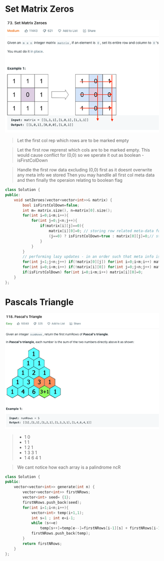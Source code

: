 # Set Matrix Zeros
![](2023-05-28-12-51-31.png)
> Let the first col rep which rows are to be marked empty

> Let the first row reprenst which cols are to be marked empty.
> This would cause conflict for (0,0) so we sperate it out as boolean - isFirstColDown

> Handle the first row data excluding (0,0) first as it doesnt overwrite any meta info we stored
> Then you may handlle all first col meta data and then finally the operaion relating to boolean flag

```cpp
class Solution {
public:
    void setZeroes(vector<vector<int>>& matrix) {
        bool isFirstColDown=false;
        int m= matrix.size(), n=matrix[0].size();
        for(int i=0;i<m;i++){
            for(int j=0;j<n;j++){
                if(matrix[i][j]==0){
                    matrix[i][0]=0; // storing row related meta-data for lazy update
                    (j==0) ? isFirstColDown=true : matrix[0][j]=0;// storing col related meta-data for lazy update
                }
            }
        }
        // performing lazy updates - in an order such that meta info is not overwritten before use
        for(int j=1;j<n;j++) if(!matrix[0][j]) for(int i=0;i<m;i++) matrix[i][j]=0;
        for(int i=0;i<m;i++) if(!matrix[i][0]) for(int j=0;j<n;j++) matrix[i][j]=0;
        if(isFirstColDown) for(int i=0;i<m;i++) matrix[i][0]=0;
    }
};
```
# Pascals Triangle
![](2023-05-28-13-09-33.png)
> - 1 0
> - 1 1
> - 1 2 1
> - 1 3 3 1
> - 1 4 6 4 1

> We cant notice how each array is a palindrome ncR
```cpp
class Solution {
public:
    vector<vector<int>> generate(int n) {
        vector<vector<int>> firstNRows;
        vector<int> seed= {1};
        firstNRows.push_back(seed);
        for(int i=1;i<n;i++){
            vector<int> temp(i+1,1);
            int s=1 ; int e=i-1;
            while (s<=e)
                temp[s++]=temp[e--]=firstNRows[i-1][s] + firstNRows[i-1][s-1];
            firstNRows.push_back(temp);
        }
        return firstNRows;
    }
};
```
#
